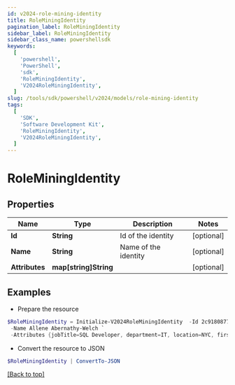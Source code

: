 ```yaml
---
id: v2024-role-mining-identity
title: RoleMiningIdentity
pagination_label: RoleMiningIdentity
sidebar_label: RoleMiningIdentity
sidebar_class_name: powershellsdk
keywords:
  [
    'powershell',
    'PowerShell',
    'sdk',
    'RoleMiningIdentity',
    'V2024RoleMiningIdentity',
  ]
slug: /tools/sdk/powershell/v2024/models/role-mining-identity
tags:
  [
    'SDK',
    'Software Development Kit',
    'RoleMiningIdentity',
    'V2024RoleMiningIdentity',
  ]
---
```


# RoleMiningIdentity

## Properties

| Name           | Type                  | Description          | Notes      |
| -------------- | --------------------- | -------------------- | ---------- |
| **Id**         | **String**            | Id of the identity   | [optional] |
| **Name**       | **String**            | Name of the identity | [optional] |
| **Attributes** | **map[string]String** |                      | [optional] |

## Examples

- Prepare the resource

```powershell
$RoleMiningIdentity = Initialize-V2024RoleMiningIdentity  -Id 2c9180877212632a017228d5934525e6 `
 -Name Allene Abernathy-Welch `
 -Attributes {jobTitle=SQL Developer, department=IT, location=NYC, firstName=Allene}
```

- Convert the resource to JSON

```powershell
$RoleMiningIdentity | ConvertTo-JSON
```

[[Back to top]](#)
